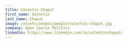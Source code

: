```yaml
---
title: Valentin Chaput
first_name: Valentin
last_name: Chaput
image: /assets/images/people/valentin-chaput.jpg
company: Open Source Politics
linkedin: https://www.linkedin.com/in/valentinchaput/
---
```

